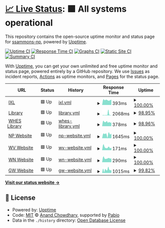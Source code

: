 # [📈 Live Status](https://ssammons-np.github.io/gtg-uptime): <!--live status--> **🟩 All systems operational**

This repository contains the open-source uptime monitor and status page for [ssammons-np](https://ssammons-np.github.io/gtg-uptime), powered by [Upptime](https://github.com/upptime/upptime).

[![Uptime CI](https://github.com/ssammons-np/gtg-uptime/workflows/Uptime%20CI/badge.svg)](https://github.com/ssammons-np/gtg-uptime/actions?query=workflow%3A%22Uptime+CI%22)
[![Response Time CI](https://github.com/ssammons-np/gtg-uptime/workflows/Response%20Time%20CI/badge.svg)](https://github.com/ssammons-np/gtg-uptime/actions?query=workflow%3A%22Response+Time+CI%22)
[![Graphs CI](https://github.com/ssammons-np/gtg-uptime/workflows/Graphs%20CI/badge.svg)](https://github.com/ssammons-np/gtg-uptime/actions?query=workflow%3A%22Graphs+CI%22)
[![Static Site CI](https://github.com/ssammons-np/gtg-uptime/workflows/Static%20Site%20CI/badge.svg)](https://github.com/ssammons-np/gtg-uptime/actions?query=workflow%3A%22Static+Site+CI%22)
[![Summary CI](https://github.com/ssammons-np/gtg-uptime/workflows/Summary%20CI/badge.svg)](https://github.com/ssammons-np/gtg-uptime/actions?query=workflow%3A%22Summary+CI%22)

With [Upptime](https://upptime.js.org), you can get your own unlimited and free uptime monitor and status page, powered entirely by a GitHub repository. We use [Issues](https://github.com/ssammons-np/gtg-uptime/issues) as incident reports, [Actions](https://github.com/ssammons-np/gtg-uptime/actions) as uptime monitors, and [Pages](https://ssammons-np.github.io/gtg-uptime) for the status page.

<!--start: status pages-->
<!-- This summary is generated by Upptime (https://github.com/upptime/upptime) -->
<!-- Do not edit this manually, your changes will be overwritten -->
<!-- prettier-ignore -->
| URL | Status | History | Response Time | Uptime |
| --- | ------ | ------- | ------------- | ------ |
| <img alt="" src="https://icons.duckduckgo.com/ip3/www.ixl.com.ico" height="13"> [IXL](https://www.ixl.com/signin/gatewaygroup) | 🟩 Up | [ixl.yml](https://github.com/ssammons-np/gtg-uptime/commits/HEAD/history/ixl.yml) | <details><summary><img alt="Response time graph" src="./graphs/ixl/response-time-week.png" height="20"> 393ms</summary><br><a href="https://ssammons-np.github.io/gtg-uptime/history/ixl"><img alt="Response time 432" src="https://img.shields.io/endpoint?url=https%3A%2F%2Fraw.githubusercontent.com%2Fssammons-np%2Fgtg-uptime%2FHEAD%2Fapi%2Fixl%2Fresponse-time.json"></a><br><a href="https://ssammons-np.github.io/gtg-uptime/history/ixl"><img alt="24-hour response time 435" src="https://img.shields.io/endpoint?url=https%3A%2F%2Fraw.githubusercontent.com%2Fssammons-np%2Fgtg-uptime%2FHEAD%2Fapi%2Fixl%2Fresponse-time-day.json"></a><br><a href="https://ssammons-np.github.io/gtg-uptime/history/ixl"><img alt="7-day response time 393" src="https://img.shields.io/endpoint?url=https%3A%2F%2Fraw.githubusercontent.com%2Fssammons-np%2Fgtg-uptime%2FHEAD%2Fapi%2Fixl%2Fresponse-time-week.json"></a><br><a href="https://ssammons-np.github.io/gtg-uptime/history/ixl"><img alt="30-day response time 412" src="https://img.shields.io/endpoint?url=https%3A%2F%2Fraw.githubusercontent.com%2Fssammons-np%2Fgtg-uptime%2FHEAD%2Fapi%2Fixl%2Fresponse-time-month.json"></a><br><a href="https://ssammons-np.github.io/gtg-uptime/history/ixl"><img alt="1-year response time 432" src="https://img.shields.io/endpoint?url=https%3A%2F%2Fraw.githubusercontent.com%2Fssammons-np%2Fgtg-uptime%2FHEAD%2Fapi%2Fixl%2Fresponse-time-year.json"></a></details> | <details><summary><a href="https://ssammons-np.github.io/gtg-uptime/history/ixl">100.00%</a></summary><a href="https://ssammons-np.github.io/gtg-uptime/history/ixl"><img alt="All-time uptime 99.98%" src="https://img.shields.io/endpoint?url=https%3A%2F%2Fraw.githubusercontent.com%2Fssammons-np%2Fgtg-uptime%2FHEAD%2Fapi%2Fixl%2Fuptime.json"></a><br><a href="https://ssammons-np.github.io/gtg-uptime/history/ixl"><img alt="24-hour uptime 100.00%" src="https://img.shields.io/endpoint?url=https%3A%2F%2Fraw.githubusercontent.com%2Fssammons-np%2Fgtg-uptime%2FHEAD%2Fapi%2Fixl%2Fuptime-day.json"></a><br><a href="https://ssammons-np.github.io/gtg-uptime/history/ixl"><img alt="7-day uptime 100.00%" src="https://img.shields.io/endpoint?url=https%3A%2F%2Fraw.githubusercontent.com%2Fssammons-np%2Fgtg-uptime%2FHEAD%2Fapi%2Fixl%2Fuptime-week.json"></a><br><a href="https://ssammons-np.github.io/gtg-uptime/history/ixl"><img alt="30-day uptime 100.00%" src="https://img.shields.io/endpoint?url=https%3A%2F%2Fraw.githubusercontent.com%2Fssammons-np%2Fgtg-uptime%2FHEAD%2Fapi%2Fixl%2Fuptime-month.json"></a><br><a href="https://ssammons-np.github.io/gtg-uptime/history/ixl"><img alt="1-year uptime 99.98%" src="https://img.shields.io/endpoint?url=https%3A%2F%2Fraw.githubusercontent.com%2Fssammons-np%2Fgtg-uptime%2FHEAD%2Fapi%2Fixl%2Fuptime-year.json"></a></details>
| <img alt="" src="https://icons.duckduckgo.com/ip3/library.npelem.com.ico" height="13"> [Library](http://library.npelem.com) | 🟩 Up | [library.yml](https://github.com/ssammons-np/gtg-uptime/commits/HEAD/history/library.yml) | <details><summary><img alt="Response time graph" src="./graphs/library/response-time-week.png" height="20"> 2068ms</summary><br><a href="https://ssammons-np.github.io/gtg-uptime/history/library"><img alt="Response time 726" src="https://img.shields.io/endpoint?url=https%3A%2F%2Fraw.githubusercontent.com%2Fssammons-np%2Fgtg-uptime%2FHEAD%2Fapi%2Flibrary%2Fresponse-time.json"></a><br><a href="https://ssammons-np.github.io/gtg-uptime/history/library"><img alt="24-hour response time 483" src="https://img.shields.io/endpoint?url=https%3A%2F%2Fraw.githubusercontent.com%2Fssammons-np%2Fgtg-uptime%2FHEAD%2Fapi%2Flibrary%2Fresponse-time-day.json"></a><br><a href="https://ssammons-np.github.io/gtg-uptime/history/library"><img alt="7-day response time 2068" src="https://img.shields.io/endpoint?url=https%3A%2F%2Fraw.githubusercontent.com%2Fssammons-np%2Fgtg-uptime%2FHEAD%2Fapi%2Flibrary%2Fresponse-time-week.json"></a><br><a href="https://ssammons-np.github.io/gtg-uptime/history/library"><img alt="30-day response time 1034" src="https://img.shields.io/endpoint?url=https%3A%2F%2Fraw.githubusercontent.com%2Fssammons-np%2Fgtg-uptime%2FHEAD%2Fapi%2Flibrary%2Fresponse-time-month.json"></a><br><a href="https://ssammons-np.github.io/gtg-uptime/history/library"><img alt="1-year response time 726" src="https://img.shields.io/endpoint?url=https%3A%2F%2Fraw.githubusercontent.com%2Fssammons-np%2Fgtg-uptime%2FHEAD%2Fapi%2Flibrary%2Fresponse-time-year.json"></a></details> | <details><summary><a href="https://ssammons-np.github.io/gtg-uptime/history/library">98.95%</a></summary><a href="https://ssammons-np.github.io/gtg-uptime/history/library"><img alt="All-time uptime 94.13%" src="https://img.shields.io/endpoint?url=https%3A%2F%2Fraw.githubusercontent.com%2Fssammons-np%2Fgtg-uptime%2FHEAD%2Fapi%2Flibrary%2Fuptime.json"></a><br><a href="https://ssammons-np.github.io/gtg-uptime/history/library"><img alt="24-hour uptime 97.81%" src="https://img.shields.io/endpoint?url=https%3A%2F%2Fraw.githubusercontent.com%2Fssammons-np%2Fgtg-uptime%2FHEAD%2Fapi%2Flibrary%2Fuptime-day.json"></a><br><a href="https://ssammons-np.github.io/gtg-uptime/history/library"><img alt="7-day uptime 98.95%" src="https://img.shields.io/endpoint?url=https%3A%2F%2Fraw.githubusercontent.com%2Fssammons-np%2Fgtg-uptime%2FHEAD%2Fapi%2Flibrary%2Fuptime-week.json"></a><br><a href="https://ssammons-np.github.io/gtg-uptime/history/library"><img alt="30-day uptime 90.14%" src="https://img.shields.io/endpoint?url=https%3A%2F%2Fraw.githubusercontent.com%2Fssammons-np%2Fgtg-uptime%2FHEAD%2Fapi%2Flibrary%2Fuptime-month.json"></a><br><a href="https://ssammons-np.github.io/gtg-uptime/history/library"><img alt="1-year uptime 94.13%" src="https://img.shields.io/endpoint?url=https%3A%2F%2Fraw.githubusercontent.com%2Fssammons-np%2Fgtg-uptime%2FHEAD%2Fapi%2Flibrary%2Fuptime-year.json"></a></details>
| <img alt="" src="https://icons.duckduckgo.com/ip3/whes.npelem.com.ico" height="13"> [WHES Library](http://whes.npelem.com) | 🟩 Up | [whes-library.yml](https://github.com/ssammons-np/gtg-uptime/commits/HEAD/history/whes-library.yml) | <details><summary><img alt="Response time graph" src="./graphs/whes-library/response-time-week.png" height="20"> 378ms</summary><br><a href="https://ssammons-np.github.io/gtg-uptime/history/whes-library"><img alt="Response time 427" src="https://img.shields.io/endpoint?url=https%3A%2F%2Fraw.githubusercontent.com%2Fssammons-np%2Fgtg-uptime%2FHEAD%2Fapi%2Fwhes-library%2Fresponse-time.json"></a><br><a href="https://ssammons-np.github.io/gtg-uptime/history/whes-library"><img alt="24-hour response time 360" src="https://img.shields.io/endpoint?url=https%3A%2F%2Fraw.githubusercontent.com%2Fssammons-np%2Fgtg-uptime%2FHEAD%2Fapi%2Fwhes-library%2Fresponse-time-day.json"></a><br><a href="https://ssammons-np.github.io/gtg-uptime/history/whes-library"><img alt="7-day response time 378" src="https://img.shields.io/endpoint?url=https%3A%2F%2Fraw.githubusercontent.com%2Fssammons-np%2Fgtg-uptime%2FHEAD%2Fapi%2Fwhes-library%2Fresponse-time-week.json"></a><br><a href="https://ssammons-np.github.io/gtg-uptime/history/whes-library"><img alt="30-day response time 451" src="https://img.shields.io/endpoint?url=https%3A%2F%2Fraw.githubusercontent.com%2Fssammons-np%2Fgtg-uptime%2FHEAD%2Fapi%2Fwhes-library%2Fresponse-time-month.json"></a><br><a href="https://ssammons-np.github.io/gtg-uptime/history/whes-library"><img alt="1-year response time 427" src="https://img.shields.io/endpoint?url=https%3A%2F%2Fraw.githubusercontent.com%2Fssammons-np%2Fgtg-uptime%2FHEAD%2Fapi%2Fwhes-library%2Fresponse-time-year.json"></a></details> | <details><summary><a href="https://ssammons-np.github.io/gtg-uptime/history/whes-library">98.96%</a></summary><a href="https://ssammons-np.github.io/gtg-uptime/history/whes-library"><img alt="All-time uptime 94.22%" src="https://img.shields.io/endpoint?url=https%3A%2F%2Fraw.githubusercontent.com%2Fssammons-np%2Fgtg-uptime%2FHEAD%2Fapi%2Fwhes-library%2Fuptime.json"></a><br><a href="https://ssammons-np.github.io/gtg-uptime/history/whes-library"><img alt="24-hour uptime 97.81%" src="https://img.shields.io/endpoint?url=https%3A%2F%2Fraw.githubusercontent.com%2Fssammons-np%2Fgtg-uptime%2FHEAD%2Fapi%2Fwhes-library%2Fuptime-day.json"></a><br><a href="https://ssammons-np.github.io/gtg-uptime/history/whes-library"><img alt="7-day uptime 98.96%" src="https://img.shields.io/endpoint?url=https%3A%2F%2Fraw.githubusercontent.com%2Fssammons-np%2Fgtg-uptime%2FHEAD%2Fapi%2Fwhes-library%2Fuptime-week.json"></a><br><a href="https://ssammons-np.github.io/gtg-uptime/history/whes-library"><img alt="30-day uptime 90.15%" src="https://img.shields.io/endpoint?url=https%3A%2F%2Fraw.githubusercontent.com%2Fssammons-np%2Fgtg-uptime%2FHEAD%2Fapi%2Fwhes-library%2Fuptime-month.json"></a><br><a href="https://ssammons-np.github.io/gtg-uptime/history/whes-library"><img alt="1-year uptime 94.22%" src="https://img.shields.io/endpoint?url=https%3A%2F%2Fraw.githubusercontent.com%2Fssammons-np%2Fgtg-uptime%2FHEAD%2Fapi%2Fwhes-library%2Fuptime-year.json"></a></details>
| <img alt="" src="https://icons.duckduckgo.com/ip3/www.npelem.com.ico" height="13"> [NP Website](https://www.npelem.com) | 🟩 Up | [np-website.yml](https://github.com/ssammons-np/gtg-uptime/commits/HEAD/history/np-website.yml) | <details><summary><img alt="Response time graph" src="./graphs/np-website/response-time-week.png" height="20"> 1645ms</summary><br><a href="https://ssammons-np.github.io/gtg-uptime/history/np-website"><img alt="Response time 1246" src="https://img.shields.io/endpoint?url=https%3A%2F%2Fraw.githubusercontent.com%2Fssammons-np%2Fgtg-uptime%2FHEAD%2Fapi%2Fnp-website%2Fresponse-time.json"></a><br><a href="https://ssammons-np.github.io/gtg-uptime/history/np-website"><img alt="24-hour response time 237" src="https://img.shields.io/endpoint?url=https%3A%2F%2Fraw.githubusercontent.com%2Fssammons-np%2Fgtg-uptime%2FHEAD%2Fapi%2Fnp-website%2Fresponse-time-day.json"></a><br><a href="https://ssammons-np.github.io/gtg-uptime/history/np-website"><img alt="7-day response time 1645" src="https://img.shields.io/endpoint?url=https%3A%2F%2Fraw.githubusercontent.com%2Fssammons-np%2Fgtg-uptime%2FHEAD%2Fapi%2Fnp-website%2Fresponse-time-week.json"></a><br><a href="https://ssammons-np.github.io/gtg-uptime/history/np-website"><img alt="30-day response time 1401" src="https://img.shields.io/endpoint?url=https%3A%2F%2Fraw.githubusercontent.com%2Fssammons-np%2Fgtg-uptime%2FHEAD%2Fapi%2Fnp-website%2Fresponse-time-month.json"></a><br><a href="https://ssammons-np.github.io/gtg-uptime/history/np-website"><img alt="1-year response time 1246" src="https://img.shields.io/endpoint?url=https%3A%2F%2Fraw.githubusercontent.com%2Fssammons-np%2Fgtg-uptime%2FHEAD%2Fapi%2Fnp-website%2Fresponse-time-year.json"></a></details> | <details><summary><a href="https://ssammons-np.github.io/gtg-uptime/history/np-website">100.00%</a></summary><a href="https://ssammons-np.github.io/gtg-uptime/history/np-website"><img alt="All-time uptime 100.00%" src="https://img.shields.io/endpoint?url=https%3A%2F%2Fraw.githubusercontent.com%2Fssammons-np%2Fgtg-uptime%2FHEAD%2Fapi%2Fnp-website%2Fuptime.json"></a><br><a href="https://ssammons-np.github.io/gtg-uptime/history/np-website"><img alt="24-hour uptime 100.00%" src="https://img.shields.io/endpoint?url=https%3A%2F%2Fraw.githubusercontent.com%2Fssammons-np%2Fgtg-uptime%2FHEAD%2Fapi%2Fnp-website%2Fuptime-day.json"></a><br><a href="https://ssammons-np.github.io/gtg-uptime/history/np-website"><img alt="7-day uptime 100.00%" src="https://img.shields.io/endpoint?url=https%3A%2F%2Fraw.githubusercontent.com%2Fssammons-np%2Fgtg-uptime%2FHEAD%2Fapi%2Fnp-website%2Fuptime-week.json"></a><br><a href="https://ssammons-np.github.io/gtg-uptime/history/np-website"><img alt="30-day uptime 100.00%" src="https://img.shields.io/endpoint?url=https%3A%2F%2Fraw.githubusercontent.com%2Fssammons-np%2Fgtg-uptime%2FHEAD%2Fapi%2Fnp-website%2Fuptime-month.json"></a><br><a href="https://ssammons-np.github.io/gtg-uptime/history/np-website"><img alt="1-year uptime 100.00%" src="https://img.shields.io/endpoint?url=https%3A%2F%2Fraw.githubusercontent.com%2Fssammons-np%2Fgtg-uptime%2FHEAD%2Fapi%2Fnp-website%2Fuptime-year.json"></a></details>
| <img alt="" src="https://icons.duckduckgo.com/ip3/www.westvillesd.com.ico" height="13"> [WV Website](https://www.westvillesd.com) | 🟩 Up | [wv-website.yml](https://github.com/ssammons-np/gtg-uptime/commits/HEAD/history/wv-website.yml) | <details><summary><img alt="Response time graph" src="./graphs/wv-website/response-time-week.png" height="20"> 171ms</summary><br><a href="https://ssammons-np.github.io/gtg-uptime/history/wv-website"><img alt="Response time 249" src="https://img.shields.io/endpoint?url=https%3A%2F%2Fraw.githubusercontent.com%2Fssammons-np%2Fgtg-uptime%2FHEAD%2Fapi%2Fwv-website%2Fresponse-time.json"></a><br><a href="https://ssammons-np.github.io/gtg-uptime/history/wv-website"><img alt="24-hour response time 363" src="https://img.shields.io/endpoint?url=https%3A%2F%2Fraw.githubusercontent.com%2Fssammons-np%2Fgtg-uptime%2FHEAD%2Fapi%2Fwv-website%2Fresponse-time-day.json"></a><br><a href="https://ssammons-np.github.io/gtg-uptime/history/wv-website"><img alt="7-day response time 171" src="https://img.shields.io/endpoint?url=https%3A%2F%2Fraw.githubusercontent.com%2Fssammons-np%2Fgtg-uptime%2FHEAD%2Fapi%2Fwv-website%2Fresponse-time-week.json"></a><br><a href="https://ssammons-np.github.io/gtg-uptime/history/wv-website"><img alt="30-day response time 244" src="https://img.shields.io/endpoint?url=https%3A%2F%2Fraw.githubusercontent.com%2Fssammons-np%2Fgtg-uptime%2FHEAD%2Fapi%2Fwv-website%2Fresponse-time-month.json"></a><br><a href="https://ssammons-np.github.io/gtg-uptime/history/wv-website"><img alt="1-year response time 249" src="https://img.shields.io/endpoint?url=https%3A%2F%2Fraw.githubusercontent.com%2Fssammons-np%2Fgtg-uptime%2FHEAD%2Fapi%2Fwv-website%2Fresponse-time-year.json"></a></details> | <details><summary><a href="https://ssammons-np.github.io/gtg-uptime/history/wv-website">100.00%</a></summary><a href="https://ssammons-np.github.io/gtg-uptime/history/wv-website"><img alt="All-time uptime 100.00%" src="https://img.shields.io/endpoint?url=https%3A%2F%2Fraw.githubusercontent.com%2Fssammons-np%2Fgtg-uptime%2FHEAD%2Fapi%2Fwv-website%2Fuptime.json"></a><br><a href="https://ssammons-np.github.io/gtg-uptime/history/wv-website"><img alt="24-hour uptime 100.00%" src="https://img.shields.io/endpoint?url=https%3A%2F%2Fraw.githubusercontent.com%2Fssammons-np%2Fgtg-uptime%2FHEAD%2Fapi%2Fwv-website%2Fuptime-day.json"></a><br><a href="https://ssammons-np.github.io/gtg-uptime/history/wv-website"><img alt="7-day uptime 100.00%" src="https://img.shields.io/endpoint?url=https%3A%2F%2Fraw.githubusercontent.com%2Fssammons-np%2Fgtg-uptime%2FHEAD%2Fapi%2Fwv-website%2Fuptime-week.json"></a><br><a href="https://ssammons-np.github.io/gtg-uptime/history/wv-website"><img alt="30-day uptime 100.00%" src="https://img.shields.io/endpoint?url=https%3A%2F%2Fraw.githubusercontent.com%2Fssammons-np%2Fgtg-uptime%2FHEAD%2Fapi%2Fwv-website%2Fuptime-month.json"></a><br><a href="https://ssammons-np.github.io/gtg-uptime/history/wv-website"><img alt="1-year uptime 100.00%" src="https://img.shields.io/endpoint?url=https%3A%2F%2Fraw.githubusercontent.com%2Fssammons-np%2Fgtg-uptime%2FHEAD%2Fapi%2Fwv-website%2Fuptime-year.json"></a></details>
| <img alt="" src="https://icons.duckduckgo.com/ip3/www.wenonahsd.org.ico" height="13"> [WN Website](https://www.wenonahsd.org) | 🟩 Up | [wn-website.yml](https://github.com/ssammons-np/gtg-uptime/commits/HEAD/history/wn-website.yml) | <details><summary><img alt="Response time graph" src="./graphs/wn-website/response-time-week.png" height="20"> 290ms</summary><br><a href="https://ssammons-np.github.io/gtg-uptime/history/wn-website"><img alt="Response time 337" src="https://img.shields.io/endpoint?url=https%3A%2F%2Fraw.githubusercontent.com%2Fssammons-np%2Fgtg-uptime%2FHEAD%2Fapi%2Fwn-website%2Fresponse-time.json"></a><br><a href="https://ssammons-np.github.io/gtg-uptime/history/wn-website"><img alt="24-hour response time 452" src="https://img.shields.io/endpoint?url=https%3A%2F%2Fraw.githubusercontent.com%2Fssammons-np%2Fgtg-uptime%2FHEAD%2Fapi%2Fwn-website%2Fresponse-time-day.json"></a><br><a href="https://ssammons-np.github.io/gtg-uptime/history/wn-website"><img alt="7-day response time 290" src="https://img.shields.io/endpoint?url=https%3A%2F%2Fraw.githubusercontent.com%2Fssammons-np%2Fgtg-uptime%2FHEAD%2Fapi%2Fwn-website%2Fresponse-time-week.json"></a><br><a href="https://ssammons-np.github.io/gtg-uptime/history/wn-website"><img alt="30-day response time 334" src="https://img.shields.io/endpoint?url=https%3A%2F%2Fraw.githubusercontent.com%2Fssammons-np%2Fgtg-uptime%2FHEAD%2Fapi%2Fwn-website%2Fresponse-time-month.json"></a><br><a href="https://ssammons-np.github.io/gtg-uptime/history/wn-website"><img alt="1-year response time 337" src="https://img.shields.io/endpoint?url=https%3A%2F%2Fraw.githubusercontent.com%2Fssammons-np%2Fgtg-uptime%2FHEAD%2Fapi%2Fwn-website%2Fresponse-time-year.json"></a></details> | <details><summary><a href="https://ssammons-np.github.io/gtg-uptime/history/wn-website">100.00%</a></summary><a href="https://ssammons-np.github.io/gtg-uptime/history/wn-website"><img alt="All-time uptime 99.56%" src="https://img.shields.io/endpoint?url=https%3A%2F%2Fraw.githubusercontent.com%2Fssammons-np%2Fgtg-uptime%2FHEAD%2Fapi%2Fwn-website%2Fuptime.json"></a><br><a href="https://ssammons-np.github.io/gtg-uptime/history/wn-website"><img alt="24-hour uptime 100.00%" src="https://img.shields.io/endpoint?url=https%3A%2F%2Fraw.githubusercontent.com%2Fssammons-np%2Fgtg-uptime%2FHEAD%2Fapi%2Fwn-website%2Fuptime-day.json"></a><br><a href="https://ssammons-np.github.io/gtg-uptime/history/wn-website"><img alt="7-day uptime 100.00%" src="https://img.shields.io/endpoint?url=https%3A%2F%2Fraw.githubusercontent.com%2Fssammons-np%2Fgtg-uptime%2FHEAD%2Fapi%2Fwn-website%2Fuptime-week.json"></a><br><a href="https://ssammons-np.github.io/gtg-uptime/history/wn-website"><img alt="30-day uptime 99.20%" src="https://img.shields.io/endpoint?url=https%3A%2F%2Fraw.githubusercontent.com%2Fssammons-np%2Fgtg-uptime%2FHEAD%2Fapi%2Fwn-website%2Fuptime-month.json"></a><br><a href="https://ssammons-np.github.io/gtg-uptime/history/wn-website"><img alt="1-year uptime 99.56%" src="https://img.shields.io/endpoint?url=https%3A%2F%2Fraw.githubusercontent.com%2Fssammons-np%2Fgtg-uptime%2FHEAD%2Fapi%2Fwn-website%2Fuptime-year.json"></a></details>
| <img alt="" src="https://icons.duckduckgo.com/ip3/www.gatewayhs.com.ico" height="13"> [GW Website](https://www.gatewayhs.com) | 🟩 Up | [gw-website.yml](https://github.com/ssammons-np/gtg-uptime/commits/HEAD/history/gw-website.yml) | <details><summary><img alt="Response time graph" src="./graphs/gw-website/response-time-week.png" height="20"> 1015ms</summary><br><a href="https://ssammons-np.github.io/gtg-uptime/history/gw-website"><img alt="Response time 1000" src="https://img.shields.io/endpoint?url=https%3A%2F%2Fraw.githubusercontent.com%2Fssammons-np%2Fgtg-uptime%2FHEAD%2Fapi%2Fgw-website%2Fresponse-time.json"></a><br><a href="https://ssammons-np.github.io/gtg-uptime/history/gw-website"><img alt="24-hour response time 1194" src="https://img.shields.io/endpoint?url=https%3A%2F%2Fraw.githubusercontent.com%2Fssammons-np%2Fgtg-uptime%2FHEAD%2Fapi%2Fgw-website%2Fresponse-time-day.json"></a><br><a href="https://ssammons-np.github.io/gtg-uptime/history/gw-website"><img alt="7-day response time 1015" src="https://img.shields.io/endpoint?url=https%3A%2F%2Fraw.githubusercontent.com%2Fssammons-np%2Fgtg-uptime%2FHEAD%2Fapi%2Fgw-website%2Fresponse-time-week.json"></a><br><a href="https://ssammons-np.github.io/gtg-uptime/history/gw-website"><img alt="30-day response time 995" src="https://img.shields.io/endpoint?url=https%3A%2F%2Fraw.githubusercontent.com%2Fssammons-np%2Fgtg-uptime%2FHEAD%2Fapi%2Fgw-website%2Fresponse-time-month.json"></a><br><a href="https://ssammons-np.github.io/gtg-uptime/history/gw-website"><img alt="1-year response time 1000" src="https://img.shields.io/endpoint?url=https%3A%2F%2Fraw.githubusercontent.com%2Fssammons-np%2Fgtg-uptime%2FHEAD%2Fapi%2Fgw-website%2Fresponse-time-year.json"></a></details> | <details><summary><a href="https://ssammons-np.github.io/gtg-uptime/history/gw-website">99.82%</a></summary><a href="https://ssammons-np.github.io/gtg-uptime/history/gw-website"><img alt="All-time uptime 99.77%" src="https://img.shields.io/endpoint?url=https%3A%2F%2Fraw.githubusercontent.com%2Fssammons-np%2Fgtg-uptime%2FHEAD%2Fapi%2Fgw-website%2Fuptime.json"></a><br><a href="https://ssammons-np.github.io/gtg-uptime/history/gw-website"><img alt="24-hour uptime 100.00%" src="https://img.shields.io/endpoint?url=https%3A%2F%2Fraw.githubusercontent.com%2Fssammons-np%2Fgtg-uptime%2FHEAD%2Fapi%2Fgw-website%2Fuptime-day.json"></a><br><a href="https://ssammons-np.github.io/gtg-uptime/history/gw-website"><img alt="7-day uptime 99.82%" src="https://img.shields.io/endpoint?url=https%3A%2F%2Fraw.githubusercontent.com%2Fssammons-np%2Fgtg-uptime%2FHEAD%2Fapi%2Fgw-website%2Fuptime-week.json"></a><br><a href="https://ssammons-np.github.io/gtg-uptime/history/gw-website"><img alt="30-day uptime 99.89%" src="https://img.shields.io/endpoint?url=https%3A%2F%2Fraw.githubusercontent.com%2Fssammons-np%2Fgtg-uptime%2FHEAD%2Fapi%2Fgw-website%2Fuptime-month.json"></a><br><a href="https://ssammons-np.github.io/gtg-uptime/history/gw-website"><img alt="1-year uptime 99.77%" src="https://img.shields.io/endpoint?url=https%3A%2F%2Fraw.githubusercontent.com%2Fssammons-np%2Fgtg-uptime%2FHEAD%2Fapi%2Fgw-website%2Fuptime-year.json"></a></details>

<!--end: status pages-->

[**Visit our status website →**](https://ssammons-np.github.io/gtg-uptime)

## 📄 License

- Powered by: [Upptime](https://github.com/upptime/upptime)
- Code: [MIT](./LICENSE) © [Anand Chowdhary](https://anandchowdhary.com), supported by [Pabio](https://pabio.com)
- Data in the `./history` directory: [Open Database License](https://opendatacommons.org/licenses/odbl/1-0/)

